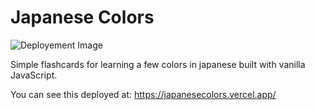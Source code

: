# Japanese Colors

![Deployement Image](./colos.jpg)

Simple flashcards for learning a few colors in japanese built with vanilla JavaScript.

You can see this deployed at:
https://japanesecolors.vercel.app/
